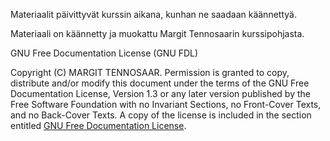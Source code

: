 Materiaalit päivittyvät kurssin aikana, kunhan ne saadaan käännettyä.

Materiaali on käännetty ja muokattu Margit Tennosaarin kurssipohjasta.

GNU Free Documentation License (GNU FDL)

Copyright (C) MARGIT TENNOSAAR. Permission is granted to copy, distribute and/or modify this document under the terms of the GNU Free Documentation License, Version 1.3 or any later version published by the Free Software Foundation with no Invariant Sections, no Front-Cover Texts, and no Back-Cover Texts. A copy of the license is included in the section entitled [GNU Free Documentation License](https://www.gnu.org/licenses/fdl-1.3.txt).
